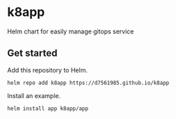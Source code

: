 # k8app
Helm chart for easily manage gitops service

## Get started

Add this repository to Helm.

```
helm repo add k8app https://d7561985.github.io/k8app
```

Install an example.

```
helm install app k8app/app
```

## 